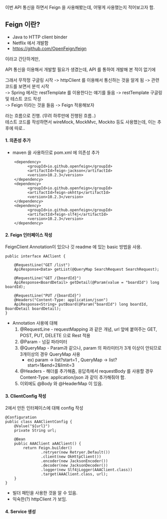 이번 API 통신을 하면서 Feign 을 사용해봤는데, 어떻게 사용했는지 적어보고자 함.


## Feign 이란?
- Java to HTTP client binder
- Netflix 에서 개발함
- <https://github.com/OpenFeign/feign>

이라고 간단하게만,

API 통신을 이용해서 개발할 필요가 생겼는데, API 를 통하여 개발해 본 적이 없기에  

그래서 무작정 구글링 시작 
-> httpClient 를 이용해서 통신하는 것을 알게 됨 -> 관련 코드를 보면서 분석 시작 <br>
-> Spring 에서는 restTemplate 를 이용한다는 얘기를 들음 -> restTemplate 구글링 및 테스트 코드 작성 <br>
-> Feign 이라는 것을 들음 -> Feign 적용해보자 <br>
  
라는 흐름으로 진행. (무려 하루만에 진행된 흐름..)  
테스트 코드를 작성하면서 wireMock, MockMvc, Mockito 등도 사용했는데, 이는 추후에 따로..
<br>
#### 1. 의존성 추가
  - maven 을 사용하므로 pom.xml 에 의존성 추가
```
    <dependency>
          <groupId>io.github.openfeign</groupId>
          <artifactId>feign-jackson</artifactId>
          <version>10.2.3</version>
    </dependency>
    <dependency>
          <groupId>io.github.openfeign</groupId>
          <artifactId>feign-okhttp</artifactId>
          <version>10.2.3</version>
    </dependency>
    <dependency>
          <groupId>io.github.openfeign</groupId>
          <artifactId>feign-slf4j</artifactId>
          <version>10.2.3</version>
    </dependency>
```

#### 2. Feign 인터페이스 작성  
FeignClient Annotation이 있으나 깃 readme 에 있는 basic 방법을 사용.
```
public interface AAClient {

    @RequestLine("GET /list")
    ApiResponse<Data> getList(@QueryMap SearchRequest SearchRequest);
    
    @RequestLine("GET /{boardId}")
    ApiResponse<BoardDetail> getDetail(@Param(value = "boardId") long boardId);
    
    @RequestLine("PUT /{boardId}")
    @Headers("Content-Type: application/json")
    ApiResponse<String> putBoard(@Param("boardId") long boardId, BoardDetail boardDetail);
}
```
- Annotation 사용에 대해
    1. @RequestLine - requestMapping 과 같은 개념, url 앞에 붙여주는 GET, POST, PUT, DELETE 으로 Rest 적용
    2. @Param - 넘길 파라미터 
    3. @QueryMap - Param과 같으나, param 의 파라미터가 3개 이상이 안되므로 3개이상의 경우 QueryMap 사용
        - ex) param -> list?start=1 , QueryMap -> list?start=1&end=2&limit=3
    4. @Headers - 해더를 추가해줌, 응답측에서 requestBody 를 사용할 경우 Content-Type: application/json 과 같이 추가해줘야 함.
    5. 이외에도 @Body 와 @HeaderMap 이 있음.
    
#### 3. ClientConfig 작성
2에서 만든 인터페이스에 대해 config 작성
```
@Configuration
public class AAAClientConfig {
    @Value("${url}")
    private String url;
    
    @Bean
    public AAAClient aAAClient() {
        return Feign.builder()
                .retryer(new Retryer.Default())
                .client(new OkHttpClient())
                .encoder(new JacksonEncoder())
                .decoder(new JacksonDecoder())
                .logger(new Slf4jLogger(AAAClient.class))
                .target(AAAClient.class, url);
    }
}
```

- 빌더 패턴을 사용한 것을 알 수 있음.
- 익숙한(?) httpClient 가 보임.

#### 4. Service 생성


